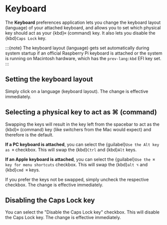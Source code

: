 # Keyboard

The __Keyboard__ preferences application lets you change the keyboard layout (language) of your attached keyboard, and allows you to set which physical key should act as your {kbd}`⌘` (command) key. It also lets you disable the {kbd}`Caps Lock` key.

:::{note}
The keyboard layout (language) gets set automatically during system startup if an official Raspberry Pi keyboard is attached or the system is running on Macintosh hardware, which has the `prev-lang:kbd` EFI key set.
:::

## Setting the keyboard layout

Simply click on a language (keyboard layout). The change is effective immediately.

## Selecting a physical key to act as ⌘ (command)

Swapping the keys will result in the key left from the spacebar to act as the {kbd}`⌘` (command) key (like switchers from the Mac would expect) and therefore is the default.

__If a PC keyboard is attached__, you can select the {guilabel}`Use the Alt key as ⌘` checkbox. This will swap the {kbd}`Ctrl` and {kbd}`Alt` keys.

__If an Apple keyboard is attached__, you can select the {guilabel}`Use the ⌘ key for menu shortcuts` checkbox. This will swap the {kbd}`alt ⌥` and {kbd}`cmd ⌘` keys.

If you prefer the keys not be swapped, simply uncheck the respective checkbox. The change is effective immediately.

## Disabling the Caps Lock key

You can select the "Disable the Caps Lock key" checkbox. This will disable the Caps Lock key. The change is effective immediately.

